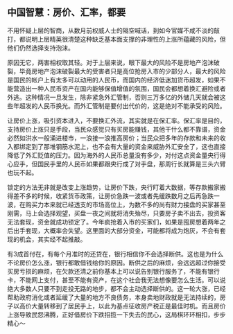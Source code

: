 ## 中国智慧：房价、汇率，都要

不用怀疑上层的智商，从数月前权威人士的隔空喊话，到如今官媒不咸不淡的敲打，都说明上层精英很清楚这种缺乏基本面支撑的非理性的上涨所蕴藏的风险，但他们仍然选择支持泡沫。

原因无它，两害相权取其轻。对于上层来说，眼下最大的风险不是房地产泡沫破裂，毕竟房地产泡沫破裂最大的受害者只是高位抢房入市的少部分人，最大的风险是国民的帐户上有太多可以动用的人民币，而国内的经济低迷加货币超发，如果不能营造出一种人民币资产在国内能够保值增值的氛围，国民会都想着换汇避险或者外逃。这种情况一旦发生，除非紧急外汇管制，否则三万多亿的外储几天就会被这些年超发的人民币换光。而外汇管制是要付出代价的，这是绝对不能承受的风险。

让房价上涨，吸引资本进入，不要换汇外流，其实就是在保汇率。保汇率是目的，支持房价上涨只是手段，当民众感觉只有买房能赚钱，其他干什么都不靠谱，资金必然如洪水一般涌进楼市，一浪接一浪推高房价；当民众把多年的存款和未来的收入都绑定到了那堆钢筋水泥上，也不会有大量的资金来威胁外汇安全了，这也直接降低了外汇贬值的压力。因为海外的人民币总量没有多少，对付这点资金量央行得心应手，但国民手里的人民币如果都跟央行成了对手盘，那周行长就算是三头六臂也玩不起。

锁定的方法无非就是改变上涨趋势，让房价下跌，央行盯着大数据，等存款搬家搬得差不多的时候，收紧货币政策，让房价急跌一波或者先缓跌数月之后再急跌一波，在购买力本来就已经透支的市场高位上，为数不多的尚有财力接盘的买家甚至刚需，马上会选择观望，买盘一夜之间就将消失殆尽，只要房子卖不出去，投资客无法套现，资金就成功锁定了。今年疯抢着入市的买家们，如果是囤房想着两年之后出手套现，大概率会失望。这里面的大部分资金，可能都将成为炮灰，不会有套现的机会，其实经不起推敲。

有3成首付在，有每个月准时的还贷在，银行相信你不会选择断供。这也是为什么不论房价怎么涨，银行都敢借钱给你的原因。断供之后的麻烦，会远远超过你接受买房亏损的麻烦，在欠款还清之前你基本上可以说告别银行服务了，不能有银行卡，不能网上支付，甚至不能有资产，在这个社会我无法想像要怎么生活。可以说绝大多数人只要不到走投无路的地步，都不会主动选择断供的。这一轮大涨，已经帮助政府消化或者延缓了大量的地方不良债务，本身卖地财政就是无法持续的，房子以高价大量转移到了居民手上，以此为基点征收房产税正是最佳时机。而且房价上涨导致民怨沸腾，正好借房价下跌招揽一下失去的民心，这局棋环环相扣，步步精心～
